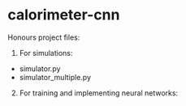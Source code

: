 # calorimeter-cnn

Honours project files:

1) For simulations:
- simulator.py
- simulator_multiple.py

2) For training and implementing neural networks:
